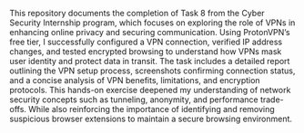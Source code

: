 This repository documents the completion of Task 8 from the Cyber Security Internship program, which focuses on exploring the role of VPNs in enhancing online privacy and securing communication. 
Using ProtonVPN’s free tier, I successfully configured a VPN connection, verified IP address changes, and tested encrypted browsing to understand how VPNs mask user identity and protect data in transit. 
The task includes a detailed report outlining the VPN setup process, screenshots confirming connection status, and a concise analysis of VPN benefits, limitations, and encryption protocols.
This hands-on exercise deepened my understanding of network security concepts such as tunneling, anonymity, and performance trade-offs.
While also reinforcing the importance of identifying and removing suspicious browser extensions to maintain a secure browsing environment.
